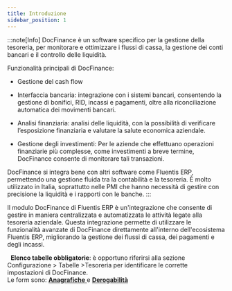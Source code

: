 ```yaml
---
title: Introduzione
sidebar_position: 1
---
```


:::note[Info]
DocFinance è un software specifico per la gestione della tesoreria, per monitorare e ottimizzare i flussi di cassa, la gestione dei conti bancari e il controllo delle liquidità.

Funzionalità principali di DocFinance:

- Gestione del cash flow

- Interfaccia bancaria: integrazione con i sistemi bancari, consentendo la gestione di bonifici, RID, incassi e pagamenti, oltre alla riconciliazione automatica dei movimenti bancari.

- Analisi finanziaria: analisi delle liquidità, con la possibilità di verificare l’esposizione finanziaria e valutare la salute economica aziendale.

- Gestione degli investimenti: Per le aziende che effettuano operazioni finanziarie più complesse, come investimenti a breve termine, DocFinance consente di monitorare tali transazioni.

DocFinance si integra bene con altri software come Fluentis ERP, permettendo una gestione fluida tra la contabilità e la tesoreria. È molto utilizzato in Italia, soprattutto nelle PMI che hanno necessità di gestire con precisione la liquidità e i rapporti con le banche.
:::



Il modulo DocFinance di Fluentis ERP è un'integrazione che consente di gestire in maniera centralizzata e automatizzata le attività legate alla tesoreria aziendale. Questa integrazione permette di utilizzare le funzionalità avanzate di DocFinance direttamente all'interno dell'ecosistema Fluentis ERP, migliorando la gestione dei flussi di cassa, dei pagamenti e degli incassi.



 
**Elenco tabelle obbligatorie**: è opportuno riferirsi alla sezione  Configurazione > Tabelle >Tesoreria per identificare le corrette impostazioni di DocFinance.  
Le form sono:  [**Anagrafiche** ](/docs/configurations/tables/treasury/docfinance-module-tables/registers) e  [**Derogabilità**](/docs/configurations/tables/treasury/docfinance-module-tables/derogability)